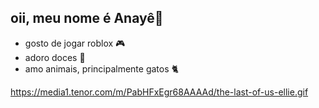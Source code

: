## oii, meu nome é Anayê👋 
- gosto de jogar roblox 🎮
- adoro doces 🍫
- amo animais, principalmente gatos 🐈



https://media1.tenor.com/m/PabHFxEgr68AAAAd/the-last-of-us-ellie.gif
